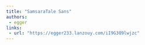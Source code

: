 ```yaml
---
title: "SamsaraTale Sans"
authors:
 - egger
links:
 - url: "https://egger233.lanzouy.com/iI9G309lwjzc"
---
```

